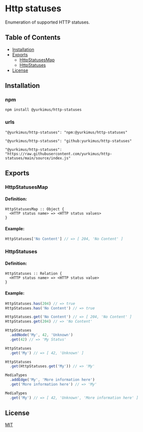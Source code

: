 # Http statuses

Enumeration of supported HTTP statuses.

## Table of Contents

- [Installation](#installation)
- [Exports](#exports)
  - [HttpStatusesMap](#httpstatusesmap)
  - [HttpStatuses](#httpstatuses)
- [License](#license)

## Installation

### npm

```
npm install @yurkimus/http-statuses
```

### urls

```
"@yurkimus/http-statuses": "npm:@yurkimus/http-statuses"
```

```
"@yurkimus/http-statuses": "github:yurkimus/http-statuses"
```

```
"@yurkimus/http-statuses": "https://raw.githubusercontent.com/yurkimus/http-statuses/main/source/index.js"
```

## Exports

### HttpStatusesMap

#### Definition:

```
HttpStatusesMap :: Object {
  <HTTP status name> => <HTTP status values>
}
```

#### Example:

```javascript
HttpStatuses['No Content'] // => [ 204, 'No Content' ]
```

### HttpStatuses

#### Definition:

```
HttpStatuses :: Relation {
  <HTTP status name> => <HTTP status value>
}
```

#### Example:

```javascript
HttpStatuses.has(204) // => true
HttpStatuses.has('No Content') // => true

HttpStatuses.get('No Content') // => [ 204, 'No Content' ]
HttpStatuses.get(204) // => 'No Content'

HttpStatuses
  .addNode('My', 42, 'Unknown')
  .get(42) // => 'My Status'

HttpStatuses
  .get('My') // => [ 42, 'Unknown' ]

HttpStatuses
  .get(HttpStatuses.get('My')) // => 'My'

MediaTypes
  .addEdge('My', 'More information here')
  .get('More information here') // => 'My'

MediaTypes
  .get('My') // => [ 42, 'Unknown', 'More information here' ]
```

## License

[MIT](LICENSE)
